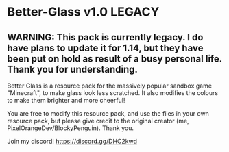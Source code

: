 # Better-Glass v1.0 LEGACY

WARNING: This pack is currently legacy. I do have plans to update it for 1.14, but they have been put on hold as result of a busy personal life. Thank you for understanding.
---

Better Glass is a resource pack for the massively popular sandbox game "Minecraft", to make glass look less scratched. It also modifies the colours to make them brighter and more cheerful!

You are free to modify this resource pack, and use the files in your own resource pack, but please give credit to the original creator (me, PixelOrangeDev/BlockyPenguin). Thank you.

Join my discord!
https://discord.gg/DHC2kwd
